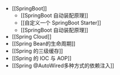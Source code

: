 - [[SpringBoot]]
	- [[SpringBoot 自动装配原理]]
	- [[自定义一个 SpringBoot Starter]]
	- [[SpringBoot 自动装配原理]]
- [[Spring Cloud]]
- [[Spring Bean的生命周期]]
- [[Spring 的三级缓存]]
- [[Spring 的 IOC 与 AOP]]
- [[Spring @AutoWired多种方式的依赖注入]]